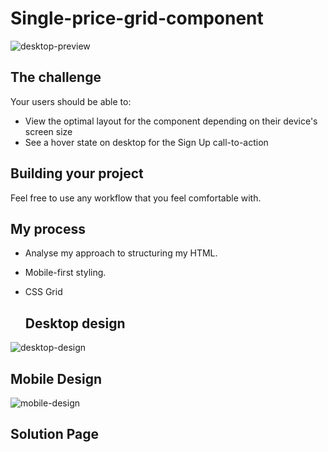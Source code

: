 # Single-price-grid-component

![desktop-preview](https://github.com/ioddgamers/Single-price-grid-component/assets/25953991/9b2c637b-9aae-4e7f-bc98-870267d37800)

## The challenge

Your users should be able to:

- View the optimal layout for the component depending on their device's screen size
- See a hover state on desktop for the Sign Up call-to-action

## Building your project

Feel free to use any workflow that you feel comfortable with. 

## My process
- Analyse my approach to structuring my HTML.
- Mobile-first styling.
- CSS Grid

  ## Desktop design
  
![desktop-design](https://github.com/ioddgamers/Single-price-grid-component/assets/25953991/1485df8f-26bf-4ec5-98e4-3fd4909e9fec)

  ## Mobile Design
  
  ![mobile-design](https://github.com/ioddgamers/Single-price-grid-component/assets/25953991/14e752bb-0f14-483b-bb6c-033e46a7f9ce)

  ## Solution Page
  
